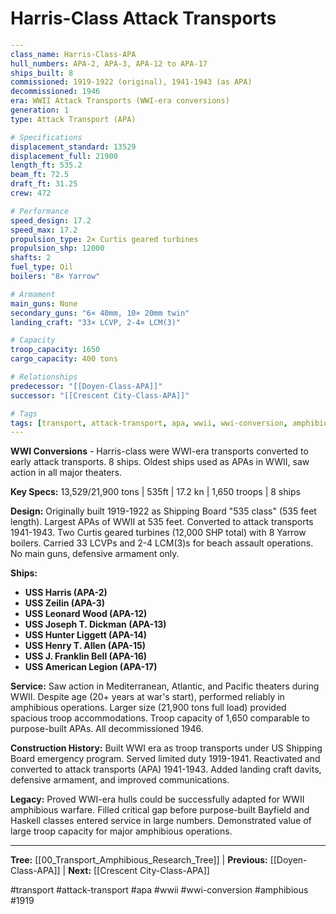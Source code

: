 # Harris-Class Attack Transports

```yaml
---
class_name: Harris-Class-APA
hull_numbers: APA-2, APA-3, APA-12 to APA-17
ships_built: 8
commissioned: 1919-1922 (original), 1941-1943 (as APA)
decommissioned: 1946
era: WWII Attack Transports (WWI-era conversions)
generation: 1
type: Attack Transport (APA)

# Specifications
displacement_standard: 13529
displacement_full: 21900
length_ft: 535.2
beam_ft: 72.5
draft_ft: 31.25
crew: 472

# Performance
speed_design: 17.2
speed_max: 17.2
propulsion_type: 2× Curtis geared turbines
propulsion_shp: 12000
shafts: 2
fuel_type: Oil
boilers: "8× Yarrow"

# Armament
main_guns: None
secondary_guns: "6× 40mm, 10× 20mm twin"
landing_craft: "33× LCVP, 2-4× LCM(3)"

# Capacity
troop_capacity: 1650
cargo_capacity: 400 tons

# Relationships
predecessor: "[[Doyen-Class-APA]]"
successor: "[[Crescent City-Class-APA]]"

# Tags
tags: [transport, attack-transport, apa, wwii, wwi-conversion, amphibious, 1919]
---
```

**WWI Conversions** - Harris-class were WWI-era transports converted to early attack transports. 8 ships. Oldest ships used as APAs in WWII, saw action in all major theaters.

**Key Specs:** 13,529/21,900 tons | 535ft | 17.2 kn | 1,650 troops | 8 ships

**Design:** Originally built 1919-1922 as Shipping Board "535 class" (535 feet length). Largest APAs of WWII at 535 feet. Converted to attack transports 1941-1943. Two Curtis geared turbines (12,000 SHP total) with 8 Yarrow boilers. Carried 33 LCVPs and 2-4 LCM(3)s for beach assault operations. No main guns, defensive armament only.

**Ships:**
- **USS Harris (APA-2)**
- **USS Zeilin (APA-3)**
- **USS Leonard Wood (APA-12)**
- **USS Joseph T. Dickman (APA-13)**
- **USS Hunter Liggett (APA-14)**
- **USS Henry T. Allen (APA-15)**
- **USS J. Franklin Bell (APA-16)**
- **USS American Legion (APA-17)**

**Service:** Saw action in Mediterranean, Atlantic, and Pacific theaters during WWII. Despite age (20+ years at war's start), performed reliably in amphibious operations. Larger size (21,900 tons full load) provided spacious troop accommodations. Troop capacity of 1,650 comparable to purpose-built APAs. All decommissioned 1946.

**Construction History:** Built WWI era as troop transports under US Shipping Board emergency program. Served limited duty 1919-1941. Reactivated and converted to attack transports (APA) 1941-1943. Added landing craft davits, defensive armament, and improved communications.

**Legacy:** Proved WWI-era hulls could be successfully adapted for WWII amphibious warfare. Filled critical gap before purpose-built Bayfield and Haskell classes entered service in large numbers. Demonstrated value of large troop capacity for major amphibious operations.

---
**Tree:** [[00_Transport_Amphibious_Research_Tree]] | **Previous:** [[Doyen-Class-APA]] | **Next:** [[Crescent City-Class-APA]]

#transport #attack-transport #apa #wwii #wwi-conversion #amphibious #1919
